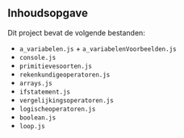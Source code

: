 ## Inhoudsopgave ##

Dit project bevat de volgende bestanden:
* `a_variabelen.js` + `a_variabelenVoorbeelden.js`
* `console.js`
* `primitievesoorten.js`
* `rekenkundigeoperatoren.js`
* `arrays.js`  
* `ifstatement.js`
* `vergelijkingsoperatoren.js`
* `logischeoperatoren.js`
* `boolean.js`
* `loop.js`








